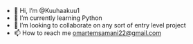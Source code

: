 - 👋 Hi, I’m @Kuuhaakuu1
- 🌱 I’m currently learning Python
- 💞️ I’m looking to collaborate on any sort of entry level project
- 📫 How to reach me omartemsamani22@gmail.com

